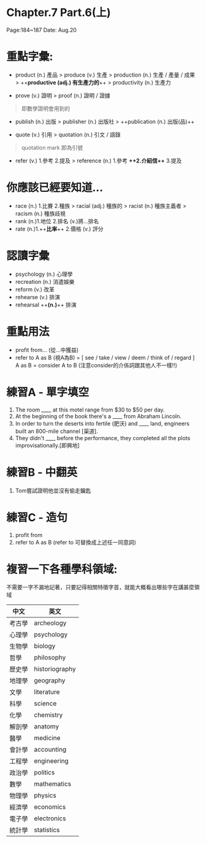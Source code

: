 # Chapter.7   Part.6(上)   
Page:184~187  Date: Aug.20
# 重點字彙:
* product (n.) 產品
\> produce (v.) 生產
\> production (n.) 生產 / 產量 / 成果
\> ++**productive (adj.) 有生產力的**++
\> productivity (n.) 生產力

* prove (v.) 證明
\> proof (n.) 證明 / 證據
> 即數學證明會用到的 <pf>

* publish (n.) 出版
\> publisher (n.) 出版社
\> ++publication (n.) 出版(品)++

* quote (v.) 引用
\> quotation (n.) 引文 / 語錄
> quotation mark 即為引號

* refer (v.) 1.參考 2.提及
\> reference (n.) 1.參考 **++2.介紹信++** 3.提及

# 你應該已經要知道...
* race (n.) 1.比賽 2.種族
\> racial (adj.) 種族的
\> racist (n.) 種族主義者
\> racism (n.) 種族歧視
* rank (n.)1.地位 2.排名 (v.)將...排名
* rate (n.)1.++**比率**++ 2.價格 (v.) 評分
# 認讀字彙
* psychology (n.) 心理學
* recreation (n.) 消遣娛樂
* reform (v.) 改革
* rehearse (v.) 排演
* rehearsal ++**(n.)**++ 排演
# 重點用法
* profit from... (從...中獲益)
* refer to A as B (視A為B)
= [ see / take / view / deem / think of / regard ] A as B
= consider A to B (注意consider的介係詞跟其他人不一樣!!)

# 練習A - 單字填空
1. The room ____ at this motel range from $30 to $50 per day.
2. At the beginning of the book there's a ____ from Abraham Lincoln.
3. In order to turn the deserts into fertile (肥沃) and ____ land, engineers built an 800-mile channel [渠道].
4. They didn't ____ before the performance, they completed all the plots improvisationally.[即興地]
# 練習B - 中翻英
1. Tom嘗試證明他並沒有偷走鑰匙
# 練習C - 造句
1. profit from
2. refer to A as B (refer to 可替換成上述任一同意詞)
# 複習一下各種學科領域:
不需要一字不漏地記著，只要記得相關特徵字首，就能大概看出哪些字在講甚麼領域

|中文 |英文| 
| -- | -- | 
|考古學|archeology| 
|心理學|psychology| 
|生物學|biology| 
|哲學|philosophy| 
|歷史學|historiography| 
|地理學|geography|
|文學|literature| 
|科學|science| 
|化學|chemistry| 
|解剖學|anatomy|
|醫學|medicine|
|會計學|accounting|
|工程學|engineering|
|政治學|politics|
|數學|mathematics| 
|物理學 |physics| 
|經濟學|economics|
|電子學|electronics|
|統計學|statistics|
